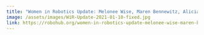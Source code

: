 ```yaml
---
title: "Women in Robotics Update: Melonee Wise, Maren Bennewitz, Alicia Casals"
image: /assets/images/WiR-Update-2021-01-10-fixed.jpg
link: https://robohub.org/women-in-robotics-update-melonee-wise-maren-bennewitz-alicia-casals/
---
```

